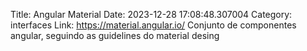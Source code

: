 Title: Angular Material
Date: 2023-12-28 17:08:48.307004
Category: interfaces
Link: https://material.angular.io/
Conjunto de componentes angular, seguindo as guidelines do material desing
